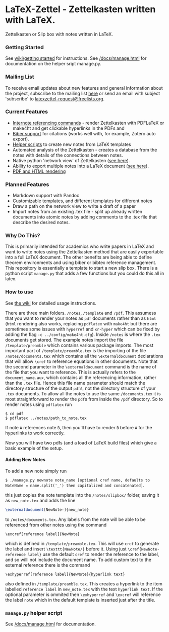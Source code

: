 # LaTeX-Zettel - Zettelkasten written with LaTeX.
Zettelkasten or Slip box with notes written in LaTeX. 

### Getting Started

See [wiki/getting started](https://github.com/alfredholmes/LaTeX-Zettel/wiki/Getting-Started) for instructions. See [/docs/manage.html](https://htmlpreview.github.io/?https://github.com/alfredholmes/LaTeX-Zettel/blob/main/docs/manage.html) for documentation on the helper sript manage.py.

### Mailing List

To receive email updates about new features and general information about the project, subscribe to the mailing list [here](https://www.freelists.org/list/latexzettel) or send an email with subject 'subscribe' to latexzettel-request@freelists.org.

### Current Features

* [Internote referencing commands](https://github.com/alfredholmes/LaTeX-Zettel/wiki/Referencing-Files) - render Zettelkasten with PDFLaTeX or make4ht and get clickable hyperlinks in the PDFs and 
* [Biber support](https://github.com/alfredholmes/LaTeX-Zettel/wiki/Biber-Support) for citations (works well with, for example, Zotero auto export).
* [Helper scripts](https://github.com/alfredholmes/LaTeX-Zettel/wiki/Creating,-Deleting-and-Renaming-Notes) to create new notes from LaTeX templates
* Automated analysis of the Zettelkasten - creates a database from the notes with details of the connections between notes.
* Native python 'network view' of Zettelkasten ([see here](https://github.com/alfredholmes/LaTeX-Zettel/wiki/Network-View)).
* Ability to export multiple notes into a LaTeX document ([see here](https://github.com/alfredholmes/LaTeX-Zettel/wiki/Export-Notes-as-Latex-Document)). 
* [PDF and HTML rendering](https://github.com/alfredholmes/LaTeX-Zettel/wiki/Compiling-Notes)

### Planned Features

* Markdown support with Pandoc
* Customizable templates, and different templates for different notes
* Draw a path on the network view to write a draft of a paper
* Import notes from an existing .tex file - split up already written documents into atomic notes by adding comments to the .tex file that describe the desired notes.


### Why Do This?

This is primarily intended for academics who write papers in LaTeX and want to write notes using the Zettelkasten method that are easily exportable into a full LaTeX document. The other benefits are being able to define theorem environments and using biber or bibtex reference management. This repository is essentially a template to start a new slip box. There is a python script `manage.py` that adds a few functions but you could do this all in latex.


### How to use

See [the wiki](https://github.com/alfredholmes/LaTeX-Zettel/wiki) for detailed usage instructions.

There are three main folders. `/notes`, `/template` and `/pdf`. This assumess that you want to render your notes as `pdf` documents rather than as `html` (`html` rendering also works, replacing `pdflatex` with `make4ht` but there are sometimes some issues with `hyperref` and `xr-hyper` which can be fixed by adding the flag `-c ../config/make4ht.cfg`). Inside `/notes` is where the `.tex` documents get stored. The example notes import the file `/template/preamble` which contains various package imports. The most important part of `/template/preamble.tex` is the importing of the file `/notes/documents.tex` which contains all the `\externaldocument` declarations that will allow `\cref` to reference equations in other documents. Note that the second parameter in the `\externaldocument` command is the name of the file that you want to reference. This is actually refers to the `document_name.aux`, which contains all the referencing information, rather than the `.tex` file. Hence this file name parameter should match the directory structure of the output `pdf`s, not the directory structure of your `.tex` documents. To allow all the notes to use the same `/documents.tex` it is most straightforward to render the `pdf`s from inside the `/pdf` directory. So to render notes using `pdflatex` run
```
$ cd pdf
$ pdflatex ../notes/path_to_note.tex 
```
If note `A` references note `B`, then you'll have to render `B` before `A` for the hyperlinks to work correctly.
    
Now you will have two pdfs (and a load of LaTeX build files) which give a basic example of the setup.

#### Adding New Notes 

To add a new note simply run

`$ ./manage.py newnote note_name [optional cref name, defaults to NoteName = name.split('_') then capitalized and concatenated]`.

this just copies the note template into the `/notes/slipbox/` folder, saving it as `new_note.tex` and adds the line 
```Latex
\externaldocument[NewNote-]{new_note}
```
to `/notes/documents.tex`. Any labels from the note will be able to be referenced from other notes using the command 
```
\excref[reference label]{NewNote}
```
which is defined in `/template/preamble.tex`. This will use `cref` to generate the label and insert `\texttt{NewNote/}` before it. Using just `\cref{NewNote-reference label}` use the default `cref` to render the reference to the label, and so willl not include the document name. To add custom text to the external reference there is the command

```
\exhyperref[reference label]{NewNote}{hyperlink text}
```
also defined in `/template/preamble.tex`. This creates a hyperlink to the item labelled `reference label` in `new_note.tex` with the text `hyperlink text`. If the optional parameter is ommited then `\exhyperref` and `\excref` will reference the label `note` which in the default template is inserted just after the title.

### `manage.py` helper script

See [/docs/manage.html](https://htmlpreview.github.io/?https://github.com/alfredholmes/LaTeX-Zettel/blob/main/docs/manage.html) for documentation.




